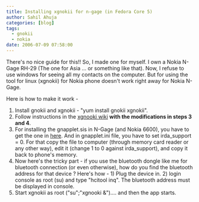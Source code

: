 ```yaml
---
title: Installing xgnokii for n-gage (in Fedora Core 5)
author: Sahil Ahuja
categories: [blog]
tags:
  - gnokii
  - nokia
date: 2006-07-09 07:58:00
---
```


There's no nice guide for this!! So, I made one for myself.
I own  a Nokia N-Gage RH-29 (The one for Asia ... or something like that). Now, I refuse to use windows for seeing all my contacts on the computer. But for using the tool for linux (xgnokii) for Nokia phone doesn't work right away for Nokia N-Gage.

Here is how to make it work -

1.  Install gnokii and xgnokii - "yum install gnokii xgnokii".
2.  Follow instructions in the [xgnooki wiki](http://wiki.gnokii.org/index.php/Serie60Config) <span style="font-weight:bold;">with the modifications in steps 3 and 4</span>.
3.  For installing the gnapplet.sis in N-Gage (and Nokia 6600), you have to get the one in [here](http://marc.theaimsgroup.com/?l=gnokii-users&amp;m=109389464621857&amp;w=2). And in gnapplet.ini file, you have to set irda_support = 0\. For that copy the file to computer (through memory card reader or any other way), edit it (change 1 to 0 against irda_support), and copy it back to phone's memory.
4.  Now here's the tricky part - if you use the bluetooth dongle like me for bluetooth connection (or even otherwise), how do you find the bluetooth address for that device ? Here's how - 1) Plug the device in. 2) login console as root (su) and type "hcitool inq". The bluetooth address must be displayed in console.
5.  Start xgnokii as root ("su";"xgnooki &amp;").... and then the app starts.